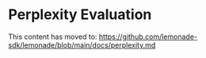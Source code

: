 # Perplexity Evaluation

This content has moved to: https://github.com/lemonade-sdk/lemonade/blob/main/docs/perplexity.md